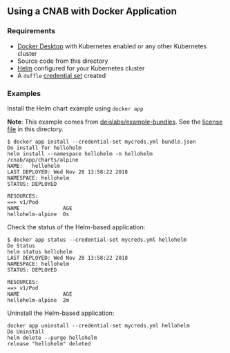 ## Using a CNAB with Docker Application

### Requirements

* [Docker Desktop](https://www.docker.com/products/docker-desktop) with Kubernetes enabled or any other Kubernetes cluster
* Source code from this directory
* [Helm](https://helm.sh) configured for your Kubernetes cluster
* A `duffle` [credential set](https://github.com/deislabs/duffle/blob/1847f2f7127f13f62c1377f936cba522e8947dfb/docs/proposal/201-credentialset.md) created

### Examples

Install the Helm chart example using `docker app`

**Note**: This example comes from
[deislabs/example-bundles](https://github.com/deislabs/example-bundles/tree/d1d95e25a2092ac170d9accd749dffa8babb2e05/hellohelm). See the [license file](./LICENSE) in this directory.

```console
$ docker app install --credential-set mycreds.yml bundle.json
Do install for hellohelm
helm install --namespace hellohelm -n hellohelm /cnab/app/charts/alpine
NAME:   hellohelm
LAST DEPLOYED: Wed Nov 28 13:58:22 2018
NAMESPACE: hellohelm
STATUS: DEPLOYED

RESOURCES:
==> v1/Pod
NAME              AGE
hellohelm-alpine  0s
```

Check the status of the Helm-based application:

```console
$ docker app status --credential-set mycreds.yml hellohelm
Do Status
helm status hellohelm
LAST DEPLOYED: Wed Nov 28 13:58:22 2018
NAMESPACE: hellohelm
STATUS: DEPLOYED

RESOURCES:
==> v1/Pod
NAME              AGE
hellohelm-alpine  2m
```

Uninstall the Helm-based application:

```console
docker app uninstall --credential-set mycreds.yml hellohelm
Do Uninstall
helm delete --purge hellohelm
release "hellohelm" deleted
```

